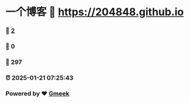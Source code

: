 # 一个博客 :link: https://204848.github.io 
### :page_facing_up: [2](https://204848.github.io/tag.html) 
### :speech_balloon: 0 
### :hibiscus: 297 
### :alarm_clock: 2025-01-21 07:25:43 
### Powered by :heart: [Gmeek](https://github.com/Meekdai/Gmeek)
